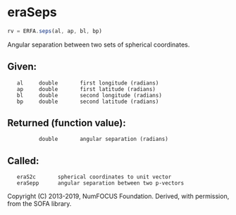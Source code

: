# eraSeps

```js
rv = ERFA.seps(al, ap, bl, bp)
```

Angular separation between two sets of spherical coordinates.

## Given:
```
   al     double       first longitude (radians)
   ap     double       first latitude (radians)
   bl     double       second longitude (radians)
   bp     double       second latitude (radians)
```

## Returned (function value):
```
          double       angular separation (radians)
```

## Called:
```
   eraS2c       spherical coordinates to unit vector
   eraSepp      angular separation between two p-vectors
```

Copyright (C) 2013-2019, NumFOCUS Foundation.
Derived, with permission, from the SOFA library.
